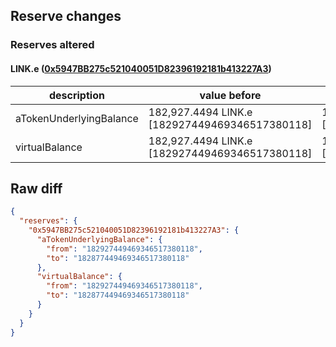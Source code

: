 ## Reserve changes

### Reserves altered

#### LINK.e ([0x5947BB275c521040051D82396192181b413227A3](https://snowtrace.io/address/0x5947BB275c521040051D82396192181b413227A3))

| description | value before | value after |
| --- | --- | --- |
| aTokenUnderlyingBalance | 182,927.4494 LINK.e [182927449469346517380118] | 182,877.4494 LINK.e [182877449469346517380118] |
| virtualBalance | 182,927.4494 LINK.e [182927449469346517380118] | 182,877.4494 LINK.e [182877449469346517380118] |


## Raw diff

```json
{
  "reserves": {
    "0x5947BB275c521040051D82396192181b413227A3": {
      "aTokenUnderlyingBalance": {
        "from": "182927449469346517380118",
        "to": "182877449469346517380118"
      },
      "virtualBalance": {
        "from": "182927449469346517380118",
        "to": "182877449469346517380118"
      }
    }
  }
}
```